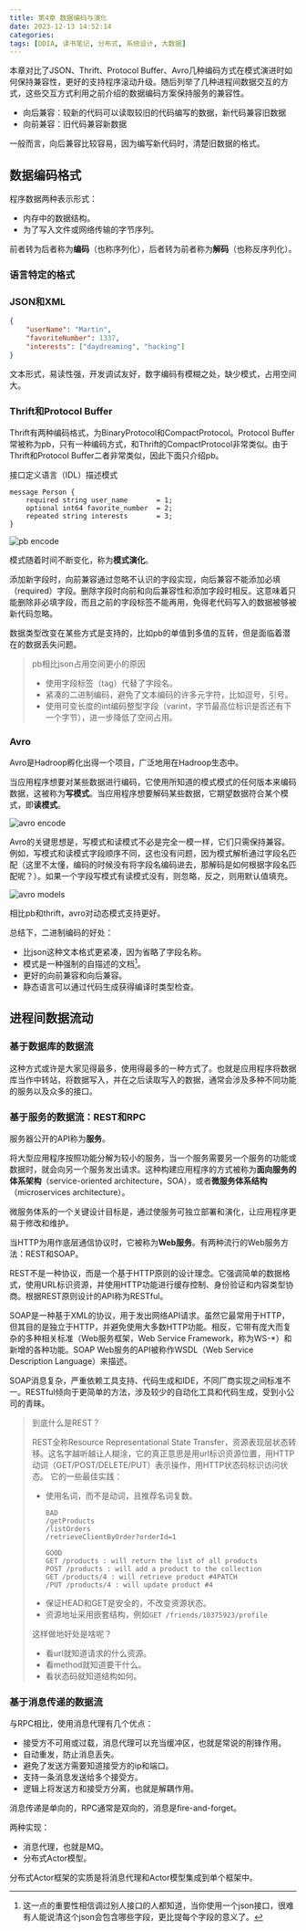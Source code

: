 ```yaml
---
title: 第4章 数据编码与演化
date: 2023-12-13 14:52:14
categories:
tags: [DDIA, 读书笔记, 分布式, 系统设计, 大数据]
---
```

本章对比了JSON、Thrift、Protocol Buffer、Avro几种编码方式在模式演进时如何保持兼容性，更好的支持程序滚动升级。随后列举了几种进程间数据交互的方式，这些交互方式利用之前介绍的数据编码方案保持服务的兼容性。

- 向后兼容：较新的代码可以读取较旧的代码编写的数据，新代码兼容旧数据
- 向前兼容：旧代码兼容新数据

一般而言，向后兼容比较容易，因为编写新代码时，清楚旧数据的格式。

## 数据编码格式

程序数据两种表示形式：

- 内存中的数据结构。
- 为了写入文件或网络传输的字节序列。

前者转为后者称为**编码**（也称序列化），后者转为前者称为**解码**（也称反序列化）。

### 语言特定的格式

### JSON和XML

```json
{
    "userName": "Martin",
    "favoriteNumber": 1337,
    "interests": ["daydreaming", "hacking"]
}
```

文本形式，易读性强，开发调试友好，数字编码有模糊之处，缺少模式，占用空间大。

### Thrift和Protocol Buffer

Thrift有两种编码格式，为BinaryProtocol和CompactProtocol。Protocol Buffer常被称为pb，只有一种编码方式，和Thrift的CompactProtocol非常类似。由于Thrift和Protocol Buffer二者非常类似，因此下面只介绍pb。

接口定义语言（IDL）描述模式

```
message Person {
    required string user_name       = 1;
    optional int64 favorite_number  = 2;
    repeated string interests       = 3;
}
```

![pb encode](pb_encode.jpeg)

模式随着时间不断变化，称为**模式演化**。

添加新字段时，向前兼容通过忽略不认识的字段实现，向后兼容不能添加必填（required）字段。删除字段时向前和向后兼容性和添加字段时相反。这意味着只能删除非必填字段，而且之前的字段标签不能再用，免得老代码写入的数据被够被新代码忽略。

数据类型改变在某些方式是支持的，比如pb的单值到多值的互转，但是面临着潜在的数据丢失问题。

> pb相比json占用空间更小的原因
>
> - 使用字段标签（tag）代替了字段名。
> - 紧凑的二进制编码，避免了文本编码的许多元字符，比如逗号，引号。
> - 使用可变长度的int编码整型字段（varint，字节最高位标识是否还有下一个字节），进一步降低了空间占用。

### Avro

Avro是Hadroop孵化出得一个项目，广泛地用在Hadroop生态中。

当应用程序想要对某些数据进行编码，它使用所知道的模式模式的任何版本来编码数据，这被称为**写模式**。当应用程序想要解码某些数据，它期望数据符合某个模式，即**读模式**。

![avro encode](avro_encode.jpeg)

Avro的关键思想是，写模式和读模式不必是完全一模一样，它们只需保持兼容。例如，写模式和读模式字段顺序不同，这也没有问题，因为模式解析通过字段名匹配（这里不太懂，编码的时候没有将字段名编码进去，那解码是如何根据字段名匹配呢？）。如果一个字段写模式有读模式没有，则忽略，反之，则用默认值填充。

![avro models](avro_models.jpeg)

相比pb和thrift，avro对动态模式支持更好。

总结下，二进制编码的好处：

- 比json这种文本格式更紧凑，因为省略了字段名称。
- 模式是一种强制的自描述的文档[^1]。
- 更好的向前兼容和向后兼容。
- 静态语言可以通过代码生成获得编译时类型检查。

[^1]: 这一点的重要性相信调过别人接口的人都知道，当你使用一个json接口，很难有人能说清这个json会包含哪些字段，更比提每个字段的意义了。

## 进程间数据流动

### 基于数据库的数据流

这种方式或许是大家见得最多，使用得最多的一种方式了。也就是应用程序将数据库当作中转站，将数据写入，并在之后读取写入的数据，通常会涉及多种不同功能的服务以及众多的接口。

### 基于服务的数据流：REST和RPC

服务器公开的API称为**服务**。

将大型应用程序按照功能分解为较小的服务，当一个服务需要另一个服务的功能或数据时，就会向另一个服务发出请求。这种构建应用程序的方式被称为**面向服务的体系架构**（service-oriented architecture，SOA），或者**微服务体系结构**（microservices architecture）。

微服务体系的一个关键设计目标是，通过使服务可独立部署和演化，让应用程序更易于修改和维护。

当HTTP为用作底层通信协议时，它被称为**Web服务**。有两种流行的Web服务方法：REST和SOAP。

REST不是一种协议，而是一个基于HTTP原则的设计理念。它强调简单的数据格式，使用URL标识资源，并使用HTTP功能进行缓存控制、身份验证和内容类型协商。根据REST原则设计的API称为RESTful。

SOAP是一种基于XML的协议，用于发出网络API请求。虽然它最常用于HTTP，但其目的是独立于HTTP，并避免使用大多数HTTP功能。相反，它带有庞大而复杂的多种相关标准（Web服务框架，Web Service Framework，称为WS-*）和新增的各种功能。SOAP Web服务的API被称作WSDL（Web Service Description Language）来描述。

SOAP消息复杂，严重依赖工具支持、代码生成和IDE，不同厂商实现之间标准不一。RESTful倾向于更简单的方法，涉及较少的自动化工具和代码生成，受到小公司的青睐。

> 到底什么是REST？
>
> REST全称Resource Representational State Transfer，资源表现层状态转移。这名字越听越让人糊涂，它的真正意思是用url标识资源位置，用HTTP动词（GET/POST/DELETE/PUT）表示操作，用HTTP状态码标识访问状态。
> 它的一些最佳实践：
> - 使用名词，而不是动词，且推荐名词复数。
>   ```
>   BAD
>   /getProducts
>   /listOrders
>   /retrieveClientByOrder?orderId=1
>
>   GOOD
>   GET /products : will return the list of all products
>   POST /products : will add a product to the collection
>   GET /products/4 : will retrieve product #4PATCH
>   /PUT /products/4 : will update product #4
>   ```
> - 保证HEAD和GET是安全的，不改变资源状态。
> - 资源地址采用嵌套结构，例如`GET /friends/10375923/profile`
>
> 这样做地好处是啥呢？
> - 看url就知道请求的什么资源。
> - 看method就知道要干什么。
> - 看状态码就知道结构如何。

### 基于消息传递的数据流

与RPC相比，使用消息代理有几个优点：

- 接受方不可用或过载，消息代理可以充当缓冲区，也就是常说的削锋作用。
- 自动重发，防止消息丢失。
- 避免了发送方需要知道接受方的ip和端口。
- 支持一条消息发送给多个接受方。
- 逻辑上将发送方和接受方分离，也就是解耦作用。

消息传递是单向的，RPC通常是双向的，消息是fire-and-forget。

两种实现：

- 消息代理，也就是MQ。
- 分布式Actor模型。

分布式Actor框架的实质是将消息代理和Actor模型集成到单个框架中。
